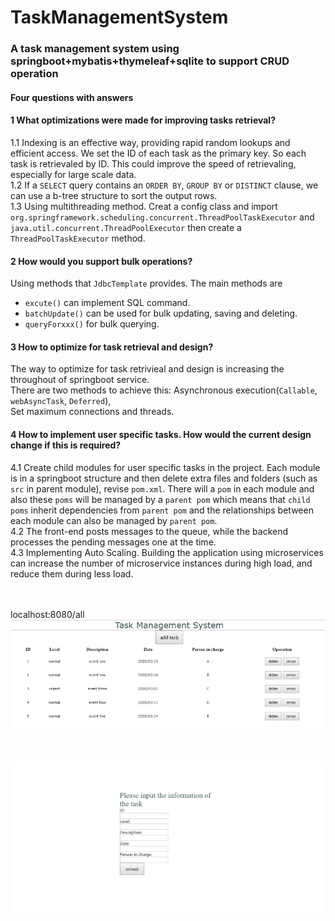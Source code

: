 # TaskManagementSystem
### A task management system using springboot+mybatis+thymeleaf+sqlite to support CRUD operation<br>
#### Four questions with answers<br>
#### 1 What optimizations were made for improving tasks retrieval?<br>
  1.1 Indexing is an effective way, providing rapid random lookups and efficient access. We set the ID of each task as the primary key. So each task is retrievaled by ID. This could improve the speed of retrievaling, especially for large scale data.<br>
  1.2 If a `SELECT` query contains an `ORDER BY`, `GROUP BY` or `DISTINCT` clause, we can use a b-tree structure to sort the output rows.<br>
  1.3 Using multithreading method. Creat a config class and import `org.springframework.scheduling.concurrent.ThreadPoolTaskExecutor`  and `java.util.concurrent.ThreadPoolExecutor` then create a `ThreadPoolTaskExecutor` method.
  
#### 2 How would you support bulk operations?<br>
  Using methods that `JdbcTemplate` provides. The main methods are 
* `excute()` can implement SQL command.
* `batchUpdate()` can be used for bulk updating, saving and deleting.
* `queryForxxx()` for bulk querying.

#### 3 How to optimize for task retrieval and design?<br>
  The way to optimize for task retrivieal and design is increasing the throughout of springboot service.<br>
  There are two methods to achieve this:
  Asynchronous execution(`Callable`, `webAsyncTask`, `Deferred`),<br>
  Set maximum connections and threads.
    
#### 4 How to implement user specific tasks. How would the current design change if this is required?<br>
4.1 Create child modules for user specific tasks in the project. Each module is in a springboot structure and then delete extra files and folders (such as `src` in parent module), revise `pom.xml`. There will a `pom` in each module and also these `poms` will be managed by a `parent pom` which means that `child poms` inherit dependencies from `parent pom` and the relationships between each module can also be managed by `parent pom`.<br>
4.2 The front-end posts messages to the queue, while the backend processes the pending messages one at the time.<br>
4.3 Implementing Auto Scaling. Building the application using microservices can increase the number of microservice instances during high load, and reduce them during less load.<br>

<br><br>
localhost:8080/all
![main page](https://github.com/wkwkgood5/TaskManagementSystem/blob/master/pic/mainpage.png)<br><br>
<br><br>![add page](https://github.com/wkwkgood5/TaskManagementSystem/blob/master/pic/add.png)
